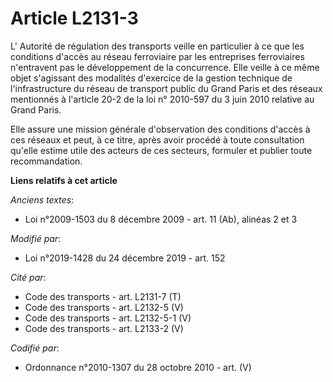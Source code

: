 # Article L2131-3

L' Autorité de régulation des transports veille en particulier à ce que les conditions d'accès au réseau ferroviaire par les
entreprises ferroviaires n'entravent pas le développement de la concurrence. Elle veille à ce même objet s'agissant des
modalités d'exercice de la gestion technique de l'infrastructure du réseau de transport public du Grand Paris et des réseaux
mentionnés à l'article 20-2 de la loi n° 2010-597 du 3 juin 2010 relative au Grand Paris.

Elle assure une mission générale d'observation des conditions d'accès à ces réseaux et peut, à ce titre, après avoir procédé
à toute consultation qu'elle estime utile des acteurs de ces secteurs, formuler et publier toute recommandation.

**Liens relatifs à cet article**

_Anciens textes_:

  - Loi n°2009-1503 du 8 décembre 2009 - art. 11 (Ab), alinéas 2 et 3

_Modifié par_:

  - Loi n°2019-1428 du 24 décembre 2019 - art. 152

_Cité par_:

  - Code des transports - art. L2131-7 (T)
  - Code des transports - art. L2132-5 (V)
  - Code des transports - art. L2132-5-1 (V)
  - Code des transports - art. L2133-2 (V)

_Codifié par_:

  - Ordonnance n°2010-1307 du 28 octobre 2010 - art. (V)
